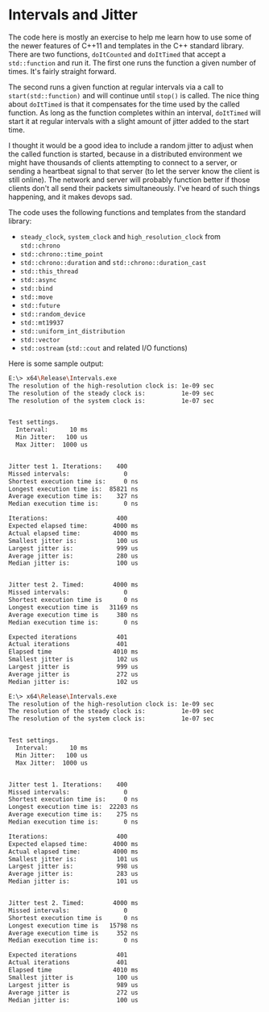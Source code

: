 # Intervals and Jitter

The code here is mostly an exercise to help me learn how to use some of the newer features of C++11 and templates in the C++ standard library. There are two functions, `doItCounted` and `doItTimed` that accept a `std::function` and run it. The first one runs the function a given number of times. It's fairly straight forward.

The second runs a given function at regular intervals via a call to `start(std::function)` and will continue until `stop()` is called. The nice thing about `doItTimed` is that it compensates for the time used by the called function. As long as the function completes within an interval, `doItTimed` will start it at regular intervals with a slight amount of jitter added to the start time.

I thought it would be a good idea to include a random jitter to adjust when the called function is started, because in a distributed environment we might have thousands of clients attempting to connect to a server, or sending a heartbeat signal to that server (to let the server know the client is still online). The network and server will probably function better if those clients don't all send their packets simultaneously. I've heard of such things happening, and it makes devops sad.

The code uses the following functions and templates from the standard library:

- `steady_clock`, `system_clock` and `high_resolution_clock` from `std::chrono`
- `std::chrono::time_point`
- `std::chrono::duration` and `std::chrono::duration_cast`
- `std::this_thread`
- `std::async`
- `std::bind`
- `std::move`
- `std::future`
- `std::random_device`
- `std::mt19937`
- `std::uniform_int_distribution`
- `std::vector`
- `std::ostream` (`std::cout` and related I/O functions)

Here is some sample output:

``` sh
E:\> x64\Release\Intervals.exe
The resolution of the high-resolution clock is: 1e-09 sec
The resolution of the steady clock is:          1e-09 sec
The resolution of the system clock is:          1e-07 sec


Test settings.
  Interval:      10 ms
  Min Jitter:   100 us
  Max Jitter:  1000 us


Jitter test 1. Iterations:    400
Missed intervals:               0
Shortest execution time is:     0 ns
Longest execution time is:  85821 ns
Average execution time is:    327 ns
Median execution time is:       0 ns

Iterations:                   400
Expected elapsed time:       4000 ms
Actual elapsed time:         4000 ms
Smallest jitter is:           100 us
Largest jitter is:            999 us
Average jitter is:            280 us
Median jitter is:             100 us


Jitter test 2. Timed:        4000 ms
Missed intervals:               0
Shortest execution time is      0 ns
Longest execution time is   31169 ns
Average execution time is     380 ns
Median execution time is:       0 ns

Expected iterations           401
Actual iterations             401
Elapsed time                 4010 ms
Smallest jitter is            102 us
Largest jitter is             999 us
Average jitter is             272 us
Median jitter is:             102 us

E:\> x64\Release\Intervals.exe
The resolution of the high-resolution clock is: 1e-09 sec
The resolution of the steady clock is:          1e-09 sec
The resolution of the system clock is:          1e-07 sec


Test settings.
  Interval:      10 ms
  Min Jitter:   100 us
  Max Jitter:  1000 us


Jitter test 1. Iterations:    400
Missed intervals:               0
Shortest execution time is:     0 ns
Longest execution time is:  22203 ns
Average execution time is:    275 ns
Median execution time is:       0 ns

Iterations:                   400
Expected elapsed time:       4000 ms
Actual elapsed time:         4000 ms
Smallest jitter is:           101 us
Largest jitter is:            998 us
Average jitter is:            283 us
Median jitter is:             101 us


Jitter test 2. Timed:        4000 ms
Missed intervals:               0
Shortest execution time is      0 ns
Longest execution time is   15798 ns
Average execution time is     352 ns
Median execution time is:       0 ns

Expected iterations           401
Actual iterations             401
Elapsed time                 4010 ms
Smallest jitter is            100 us
Largest jitter is             989 us
Average jitter is             272 us
Median jitter is:             100 us
```